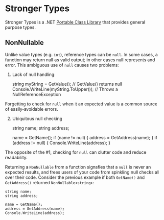 Stronger Types
==============

Stronger Types is a .NET [Portable Class Library](http://msdn.microsoft.com/en-us/library/gg597391.aspx) that provides general purpose types.

## NonNullable

Unlike value types (e.g. `int`), reference types can be `null`. In some cases, a function may return null as valid output; in other cases null
represents and error. This ambiguous use of `null` causes two problems:

1. Lack of null handling

    string myString = GetValue(); // GetValue() returns null
    Console.WriteLine(myString.ToUpper()); // Throws a NullReferenceException

Forgetting to check for `null` when it an expected value is a common source of easily-avoidable errors.

2. Ubiquitous null checking

    string name;
    string address;
    
    name = GetName();
    if (name != null)
    {
      address = GetAddress(name);
    }
    if (address != null)
    {
      Console.WriteLine(address);
    }
    
The opposite of the #1, checking for `null` can clutter code and reduce readability.

Returning a `NonNullable` from a function signafies that a `null` is never an expected results, and frees users of your code from spinkling null checks
all over their code. Consider the previous example if both `GetName()` and `GetAddress()` returned `NonNullable<string>`:

    string name;
    string address;
    
    name = GetName();
    address = GetAddress(name);
    Console.WriteLine(address);
    
    